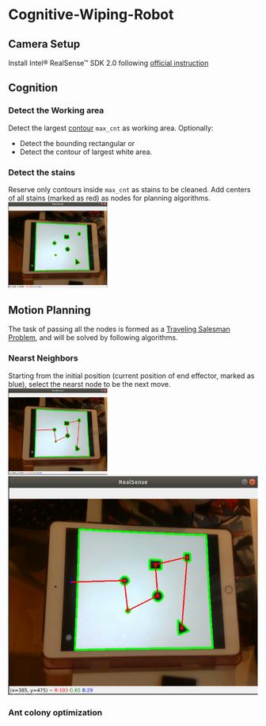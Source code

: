# Cognitive-Wiping-Robot
## Camera Setup
Install Intel® RealSense™ SDK 2.0 following [official instruction](https://github.com/IntelRealSense/librealsense/blob/development/doc/distribution_linux.md)

## Cognition
### Detect the Working area
Detect the largest [contour](https://opencv-python-tutroals.readthedocs.io/en/latest/py_tutorials/py_imgproc/py_contours/py_contour_features/py_contour_features.html) ```max_cnt``` as working area.
Optionally: 
- Detect the bounding rectangular or
- Detect the contour of largest white area.

### Detect the stains
Reserve only contours inside ```max_cnt``` as stains to be cleaned. Add centers of all stains (marked as red) as nodes for planning algorithms.
[<img src="RealSense_Detect.png" width="200px"/>](RealSense_Detect.png)


## Motion Planning
The task of passing all the nodes is formed as a [Traveling Salesman Problem](https://en.wikipedia.org/wiki/Travelling_salesman_problem#As_a_graph_problem), and will be solved by following algorithms.
### Nearst Neighbors
Starting from the initial position (current position of end effector, marked as blue), select the nearst node to be the next move.
[<img src="RealSense_Planning.png" width="200px"/>](RealSense_Planning.png)
![Nearst_Neighbors](RealSense_Planning.png)

### Ant colony optimization
